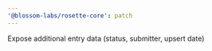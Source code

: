```yaml
---
'@blossom-labs/rosette-core': patch
---
```


Expose additional entry data (status, submitter, upsert date)
